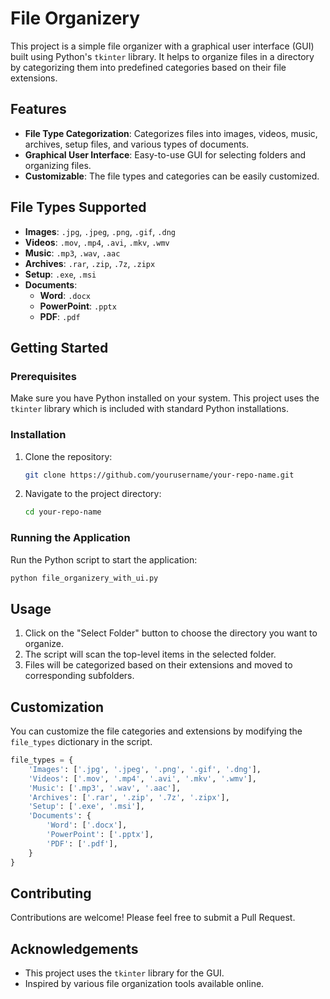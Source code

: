 # File Organizery

This project is a simple file organizer with a graphical user interface (GUI) built using Python's `tkinter` library. It helps to organize files in a directory by categorizing them into predefined categories based on their file extensions.

## Features

- **File Type Categorization**: Categorizes files into images, videos, music, archives, setup files, and various types of documents.
- **Graphical User Interface**: Easy-to-use GUI for selecting folders and organizing files.
- **Customizable**: The file types and categories can be easily customized.

## File Types Supported

- **Images**: `.jpg`, `.jpeg`, `.png`, `.gif`, `.dng`
- **Videos**: `.mov`, `.mp4`, `.avi`, `.mkv`, `.wmv`
- **Music**: `.mp3`, `.wav`, `.aac`
- **Archives**: `.rar`, `.zip`, `.7z`, `.zipx`
- **Setup**: `.exe`, `.msi`
- **Documents**:
  - **Word**: `.docx`
  - **PowerPoint**: `.pptx`
  - **PDF**: `.pdf`

## Getting Started

### Prerequisites

Make sure you have Python installed on your system. This project uses the `tkinter` library which is included with standard Python installations.

### Installation

1. Clone the repository:

    ```sh
    git clone https://github.com/yourusername/your-repo-name.git
    ```

2. Navigate to the project directory:

    ```sh
    cd your-repo-name
    ```

### Running the Application

Run the Python script to start the application:

```sh
python file_organizery_with_ui.py
```

## Usage

1. Click on the "Select Folder" button to choose the directory you want to organize.
2. The script will scan the top-level items in the selected folder.
3. Files will be categorized based on their extensions and moved to corresponding subfolders.

## Customization

You can customize the file categories and extensions by modifying the `file_types` dictionary in the script.

```python
file_types = {
    'Images': ['.jpg', '.jpeg', '.png', '.gif', '.dng'],
    'Videos': ['.mov', '.mp4', '.avi', '.mkv', '.wmv'],
    'Music': ['.mp3', '.wav', '.aac'],
    'Archives': ['.rar', '.zip', '.7z', '.zipx'],
    'Setup': ['.exe', '.msi'],
    'Documents': {
        'Word': ['.docx'],
        'PowerPoint': ['.pptx'],
        'PDF': ['.pdf'],
    }
}
```

## Contributing

Contributions are welcome! Please feel free to submit a Pull Request.

## Acknowledgements

- This project uses the `tkinter` library for the GUI.
- Inspired by various file organization tools available online.
